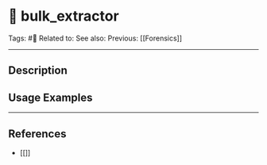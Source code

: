 # 💢 bulk_extractor
Tags: #💢
Related to: 
See also: 
Previous: [[Forensics]]

---
## Description


## Usage Examples


---
## References
- [[]]